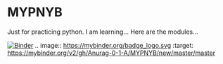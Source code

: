 # MYPNYB
Just for practicing python.
I am learning...
Here are the modules...

[![Binder](https://mybinder.org/badge_logo.svg)](https://mybinder.org/v2/gh/Anurag-0-1-A/MYPNYB/new/master/master)
.. image:: https://mybinder.org/badge_logo.svg
 :target: https://mybinder.org/v2/gh/Anurag-0-1-A/MYPNYB/new/master/master
